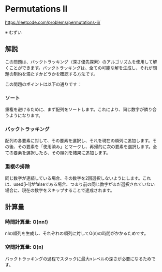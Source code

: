 # Permutations II
https://leetcode.com/problems/permutations-ii/

※ むずい

## 解説
この問題は、バックトラッキング（深さ優先探索）のアルゴリズムを使用して解くことができます。バックトラッキングは、全ての可能な解を生成し、それが問題の制約を満たすかどうかを確認する方法です。

この問題のポイントは以下の通りです：

### ソート
重複を避けるために、まず配列をソートします。これにより、同じ数字が隣り合うようになります。

### バックトラッキング
配列の各要素に対して、その要素を選択し、それを現在の順列に追加します。その後、その要素を「使用済み」とマークし、再帰的に次の要素を選択します。全ての要素を選択したら、その順列を結果に追加します。

### 重複の排除
同じ数字が連続している場合、その数字を2回選択しないようにします。これは、used[i-1]がfalseである場合、つまり前の同じ数字がまだ選択されていない場合に、現在の数字をスキップすることで達成されます。

### 

## 計算量

### 時間計算量: O(nn!)
n!の順列を生成し、それぞれの順列に対してO(n)の時間がかかるためです。

### 空間計算量: O(n)
バックトラッキングの過程でスタックに最大nレベルの深さが必要になるためです。